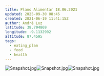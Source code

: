 ```yaml
---
title: Plano Alimentar 18.06.2021
updated: 2025-09-30 08:45
created: 2021-06-19 11:41:15Z
author: André Luz
latitude: 38.794869
longitude: -9.1132902
altitude: 87.4595
tags:
  - eating_plan
  - food
  - health
---
```


![Snapshot.jpg](Snapshot-10.jpg)![Snapshot.jpg](../../_resources/Snapshot-9.jpg)![Snapshot.jpg](Snapshot-11.jpg)